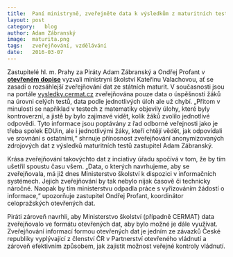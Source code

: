 ```yaml
---
title:	Paní ministryně, zveřejněte data k výsledkům z maturitních testů
layout:	post
category:	blog
author:	Adam Zábranský
image:	maturita.png
tags:	zveřejňování, vzdělávání
date:	2016-03-07
---
```


Zastupitelé hl. m. Prahy za Piráty Adam Zábranský a Ondřej Profant v **[otevřeném dopise](https://github.com/pirati-cz/KlubPraha/blob/master/spisy/2016/047-zverejnujte-data-z-maturit/main.pdf)** vyzvali ministryni školství Kateřinu Valachovou, ať se zasadí o rozsáhlejší zveřejňování dat ze státních maturit. V současnosti jsou na portále [vysledky.cermat.cz](http://vysledky.cermat.cz) zveřejňována pouze data o úspěšnosti žáků na úrovni celých testů, data podle jednotlivých úloh ale už chybí. „Přitom v minulosti se například v testech z matematiky objevily úlohy, které byly kontroverzní, a jistě by bylo zajímavé vidět, kolik žáků zvolilo jednotlivé odpovědi. Tyto informace jsou poptávány z řad odborné veřejnosti jako je třeba spolek EDUin, ale i jednotlivými žáky, kteří chtějí vědět, jak odpovídali ve srovnání s ostatními,“ shrnuje přínosnost zveřejňování anonymizovaných zdrojových dat z výsledků maturitních testů zastupitel Adam Zábranský.

Krása zveřejňování takovýchto dat z inciativy úřadu spočívá v tom, že by tím ušetřil spoustu času všem. „Data, o kterých navrhujeme, aby se zveřejňovala, má již dnes Ministerstvo školství k dispozici v informačních systémech. Jejich zveřejňování by tak nebylo nijak časově či technicky náročné. Naopak by tím ministerstvu odpadla práce s vyřizováním žádostí o informace,“ upozorňuje zastupitel Ondřej Profant, koordinátor celopražských otevřených dat.

Piráti zároveň navrhli, aby Ministerstvo školství (případně CERMAT) data zveřejňovalo ve formátu otevřených dat, aby bylo možné je dále využívat. Zveřejňování informací formou otevřených dat je jedním ze závazků České republiky vyplývající z členství ČR v Partnerství otevřeného vládnutí a zároveň efektivním způsobem, jak zajistit možnost veřejné kontroly vládnutí.



